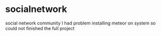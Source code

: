 # socialnetwork
social network community 
I had problem installing meteor on system so could not finished the full project 
